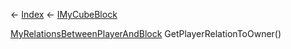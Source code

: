 ← [Index](Api-Index) ← [IMyCubeBlock](VRage.Game.ModAPI.Ingame.IMyCubeBlock)

[MyRelationsBetweenPlayerAndBlock](VRage.Game.MyRelationsBetweenPlayerAndBlock) GetPlayerRelationToOwner()

